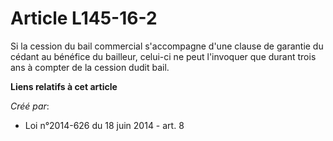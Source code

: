 # Article L145-16-2

Si la cession du bail commercial s'accompagne d'une clause de garantie du cédant au bénéfice du bailleur, celui-ci ne peut
l'invoquer que durant trois ans à compter de la cession dudit bail.

**Liens relatifs à cet article**

_Créé par_:

  - Loi n°2014-626 du 18 juin 2014 - art. 8
